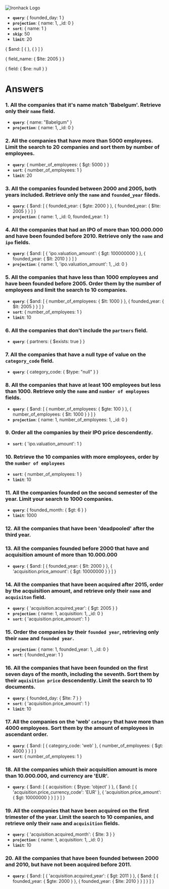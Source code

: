 ![Ironhack Logo](https://i.imgur.com/1QgrNNw.png)

<!-- example query -->
  - **`query`**: { founded_day: 1 }
  - **`projection`**: { name: 1, _id: 0 }
  - **`sort`**: { name: 1 }
  - **`skip`**: 50
  - **`limit`**: 20


 { $and: [ {  }, {  } ] }

 { field_name: { $lte: 2005 } }




{ field: { $ne: null } }




# Answers

### 1. All the companies that it's name match 'Babelgum'. Retrieve only their `name` field.

- **`query`**: { name: "Babelgum" }
- **`projection`**: { name: 1, _id: 0 }

### 2. All the companies that have more than 5000 employees. Limit the search to 20 companies and sort them by **number of employees**.

  - **`query`**: { number_of_employees: { $gt: 5000 } }
  - **`sort`**: { number_of_employees: 1 }
  - **`limit`**: 20


### 3. All the companies founded between 2000 and 2005, both years included. Retrieve only the `name` and `founded_year` fileds.

  - **`query`**: { $and: [ { founded_year: { $gte: 2000 } }, { founded_year: { $lte: 2005 } } ] }
  - **`projection`**: { name: 1, _id: 0, founded_year: 1 }


### 4. All the companies that had an IPO of more than 100.000.000 and have been founded before 2010. Retrieve only the `name` and `ipo` fields.

  - **`query`**:  { $and: [ { 'ipo.valuation_amount': { $gt: 100000000 } }, { founded_year: { $lt: 2010 } } ] }
  - **`projection`**: { name: 1, 'ipo.valuation_amount': 1, _id: 0 }


### 5. All the companies that have less than 1000 employees and have been founded before 2005. Order them by the number of employees and limit the search to 10 companies.

  - **`query`**:  { $and: [ { number_of_employees: { $lt: 1000 } }, { founded_year: { $lt: 2005 } } ] }
  - **`sort`**: { number_of_employees: 1 }
  - **`limit`**: 10


### 6. All the companies that don't include the `partners` field.

  - **`query`**: { partners: { $exists: true } }


### 7. All the companies that have a null type of value on the `category_code` field.

  - **`query`**: { category_code: { $type: "null" } }


### 8. All the companies that have at least 100 employees but less than 1000. Retrieve only the `name` and `number of employees` fields.

  - **`query`**: { $and: [ { number_of_employees: { $gte: 100 } }, { number_of_employees: { $lt: 1000 } } ] }
  - **`projection`**: { name: 1, number_of_employees: 1, _id: 0 }


### 9. Order all the companies by their IPO price descendently.

  - **`sort`**: { 'ipo.valuation_amount': 1 }


### 10. Retrieve the 10 companies with more employees, order by the `number of employees`

  - **`sort`**: { number_of_employees: 1 }
  - **`limit`**: 10


### 11. All the companies founded on the second semester of the year. Limit your search to 1000 companies.

  - **`query`**: { founded_month: { $gt: 6 } } 
  - **`limit`**: 1000


### 12. All the companies that have been 'deadpooled' after the third year.






### 13. All the companies founded before 2000 that have and acquisition amount of more than 10.000.000

  - **`query`**: { $and: [ { founded_year: { $lt: 2000 } }, { 'acquisition.price_amount': { $gt: 10000000 } } ] }


### 14. All the companies that have been acquired after 2015, order by the acquisition amount, and retrieve only their `name` and `acquisiton` field.

  - **`query`**:  { 'acquisition.acquired_year': { $gt: 2005 } }
  - **`projection`**: { name: 1, acquisition: 1, _id: 0 }
  - **`sort`**: { 'acquisition.price_amount': 1 }


### 15. Order the companies by their `founded year`, retrieving only their `name` and `founded year`.

  - **`projection`**: { name: 1, founded_year: 1, _id: 0 }
  - **`sort`**: { founded_year: 1 }


### 16. All the companies that have been founded on the first seven days of the month, including the seventh. Sort them by their `aquisition price` descendently. Limit the search to 10 documents.

  - **`query`**: { founded_day: { $lte: 7 } }
  - **`sort`**: { 'acquisition.price_amount': 1 }
  - **`limit`**: 10


### 17. All the companies on the 'web' `category` that have more than 4000 employees. Sort them by the amount of employees in ascendant order.

  - **`query`**:  { $and: [ { category_code: 'web' }, { number_of_employees: { $gt: 4000 } } ] }
  - **`sort`**: { number_of_employees: 1 }


### 18. All the companies which their acquisition amount is more than 10.000.000, and currency are 'EUR'.

  - **`query`**:   { $and: [ { acquisition: { $type: 'object' } }, { $and: [ { 'acquisition.price_currency_code': 'EUR' }, { 'acquisition.price_amount': { $gt: 10000000 } } ] } ] }


### 19. All the companies that have been acquired on the first trimester of the year. Limit the search to 10 companies, and retrieve only their `name` and `acquisition` fields.

  - **`query`**: { 'acquisition.acquired_month': { $lte: 3 } } 
  - **`projection`**: { name: 1, acquisition: 1, _id: 0 }
  - **`limit`**: 10


### 20. All the companies that have been founded between 2000 and 2010, but have not been acquired before 2011.

  - **`query`**: { $and: [ { 'acquisition.acquired_year': { $gt: 2011 } }, { $and: [ { founded_year: { $gte: 2000 } }, { founded_year: { $lte: 2010 } } ] } ] }
